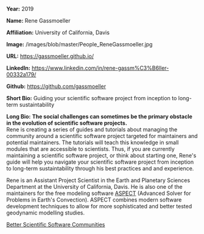 **Year:** 2019

**Name:** Rene Gassmoeller

**Affiliation:** University of California, Davis

**Image:** /images/blob/master/People_ReneGassmoeller.jpg

**URL:** https://gassmoeller.github.io/

**LinkedIn:** https://www.linkedin.com/in/rene-gassm%C3%B6ller-00332a179/ 

**Github:** https://github.com/gassmoeller

**Short Bio:** Guiding your scientific software project from inception to long-term sustaintability 

**Long Bio:** **The social challenges can sometimes be the primary obstacle in the evolution of scientific software projects.** <br> 
Rene is creating a series of guides and tutorials about managing the community around a scientific software project targeted for maintainers and potential maintainers. The tutorials will teach this knowledge in small modules that are accessible to scientists. Thus, if you are currently maintaining a scientific software project, or think about starting one, Rene's guide will help you navigate your scientific software project from inception to long-term sustaintability through his best practices and and experience.  

Rene is an Assistant Project Scientist in the Earth and Planetary Sciences Department at the University of California, Davis.  He is also one of the maintainers for the free modeling software <a href="http://aspect.geodynamics.org/">ASPECT</a> (Advanced Solver for Problems in Earth's Convection). ASPECT combines modern software development techniques to allow for more sophisticated and better tested geodynamic modelling studies.

<a href="https://github.com/gassmoeller/BSSC " class="link-row">Better Scientific Software Communities</a>

